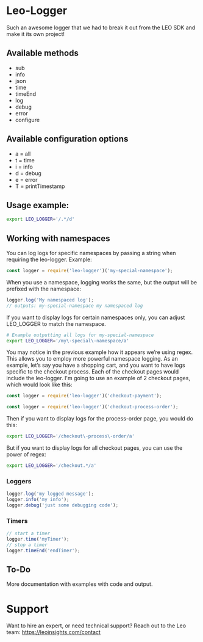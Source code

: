 # Leo-Logger
Such an awesome logger that we had to break it out from the LEO SDK and make it its own project!

## Available methods
 * sub
 * info
 * json
 * time
 * timeEnd
 * log
 * debug
 * error
 * configure

## Available configuration options
 * a = all
 * t = time
 * i = info
 * d = debug
 * e = error
 * T = printTimestamp

## Usage example:
```bash
export LEO_LOGGER='/.*/d'
```

## Working with namespaces
You can log logs for specific namespaces by passing a string when requiring the leo-logger. Example:
```javascript
const logger = require('leo-logger')('my-special-namespace');
```
When you use a namespace, logging works the same, but the output will be prefixed with the namespace:
```javascript
logger.log('My namespaced log');
// outputs: my-special-namespace my namespaced log
```

If you want to display logs for certain namespaces only, you can adjust LEO_LOGGER to match the namespace.
```bash
# Example outputting all logs for my-special-namespace
export LEO_LOGGER='/my\-special\-namespace/a'
```

You may notice in the previous example how it appears we’re using regex. This allows you to employ more powerful namespace logging.
As an example, let’s say you have a shopping cart, and you want to have logs specific to the checkout process.
Each of the checkout pages would include the leo-logger. I'm going to use an example of 2 checkout pages, which would look like this:
```javascript
const logger = require('leo-logger')('checkout-payment');
```
```javascript
const logger = require('leo-logger')('checkout-process-order');
```

Then if you want to display logs for the process-order page, you would do this:
```bash
export LEO_LOGGER='/checkout\-process\-order/a'
```
But if you want to display logs for all checkout pages, you can use the power of regex:
```bash
export LEO_LOGGER='/checkout.*/a'
```

### Loggers
```javascript
logger.log('my logged message');
logger.info('my info');
logger.debug('just some debugging code');

```

### Timers
```javascript
// start a timer
logger.time('myTimer');
// stop a timer
logger.timeEnd('endTimer');
```

## To-Do
More documentation with examples with code and output.

# Support
Want to hire an expert, or need technical support? Reach out to the Leo team: https://leoinsights.com/contact
